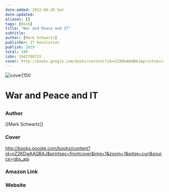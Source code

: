```yaml
---
date-added: 2022-08-20 Sat
date-updated: 
aliases: []
tags: [Book]
title: "War and Peace and IT"
subtitle: 
author: [Mark Schwartz]
publisher: IT Revolution
publish: 2019
total: 240
isbn: 194278872X 
cover: http://books.google.com/books/content?id=nZ2KDwAAQBAJ&printsec=frontcover&img=1&zoom=1&edge=curl&source=gbs_api
---
```


![cover|150](http://books.google.com/books/content?id=nZ2KDwAAQBAJ&printsec=frontcover&img=1&zoom=1&edge=curl&source=gbs_api)
# War and Peace and IT
## 

### Author
[[Mark Schwartz]]

### Cover
http://books.google.com/books/content?id=nZ2KDwAAQBAJ&printsec=frontcover&img=1&zoom=1&edge=curl&source=gbs_api

### Amazon Link


### Website